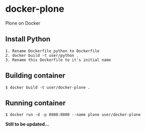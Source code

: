 # docker-plone
Plone on Docker

## Install Python
```
1. Rename Dockerfile_python to Dockerfile
2. docker build -t user/python .
3. Rename this Dockerfile to it's initial name
```
## Building container
```
$ docker build -t user/docker-plone .
```

## Running container
```
$ docker run -d -p 8080:8080 --name plone user/docker-plone
```

**Still to be updated...**
